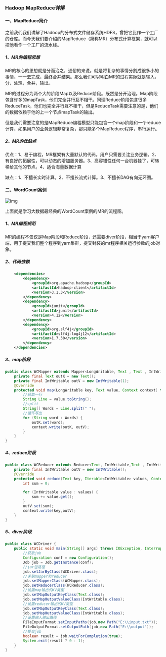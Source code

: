 ### Hadoop MapReduce详解

#### 一、MapReduce简介

之前我们我们讲解了Hadoop的分布式文件储存系统HDFS，曾把它比作一个工厂的仓库。而今天我们要介绍的MapReduce（简称MR）分布式计算框架，就可以把他看作一个工厂的流水线。

##### 1、MR的编程思想

MR的核心的思想就是分而治之，通俗的来说，就是将复杂的事情分割成很多小的事情，一一去完成，最终合并结果。那么我们可以明白MR的过程实际就是输入，分，处理，合并，输出。

MR的过程分为两个大的阶段Map以及Reduce阶段。既然是分开治理，Map阶段包含许多的mapTask，他们完全并行互不相干。同理Reduce阶段包含很多ReduceTask，他们也完全并行互不相干，但是ReduceTask需要注意的是，他们的数据依赖于他的上一个节点mapTask的输出。

但是我们需要注意的是MapReduce编程模型只能包含一个map阶段和一个reduce计算，如果用户的业务逻辑非常复杂，那只能多个MapReduce程序，串行运行。

##### 2、MR的优缺点

优点：1、易于编程，MR框架有大量默认的代码，用户只需要关注业务逻辑。2、有良好的拓展性，可以动态的增加服务器。3、高容错性任何一台机器挂了，可转移给其他的节点。4、适合海量数据计算

缺点：1、不擅长实时计算。2、不擅长流式计算。3、不擅长DAG有向无环图。

#### 二、WordCount案例

![img](https://upload-images.jianshu.io/upload_images/3402387-3367b798a9c52923.png?imageMogr2/auto-orient/strip|imageView2/2/format/webp)

上面就是学习大数据最经典的WordCount案例的MR的流程图。

##### 1、MR编程规范

MR的编程不仅仅是Map阶段和Reduce阶段，还需要diver阶段，相当于yarn客户端，用于提交我们整个程序到yarn集群，提交封装的mr程序相关运行参数的job对象。

##### 2、代码依赖

```xml
    <dependencies>
        <dependency>
            <groupId>org.apache.hadoop</groupId>
            <artifactId>hadoop-client</artifactId>
            <version>3.1.3</version>
        </dependency>
        <dependency>
            <groupId>junit</groupId>
            <artifactId>junit</artifactId>
            <version>4.12</version>
        </dependency>
        <dependency>
            <groupId>org.slf4j</groupId>
            <artifactId>slf4j-log4j12</artifactId>
            <version>1.7.30</version>
        </dependency>
    </dependencies>
```

##### 3、map阶段

```java
public class WCMapper extends Mapper<LongWritable, Text , Text , IntWritable> {
    private final Text outK = new Text();
    private final IntWritable outV = new IntWritable(1);
    @Override
    protected void map(LongWritable key, Text value, Context context) throws IOException, InterruptedException {
        //获取一行
        String Line = value.toString();
        //split
        String[] Words = Line.split(" ");
        //循环写出
        for (String word : Words) {
            outK.set(word);
            context.write(outK, outV);
        }
    }
}

```



##### 4、reduce阶段

```java
public class WCReducer extends Reducer<Text, IntWritable,Text , IntWritable> {
    private final IntWritable outV = new IntWritable();
    @Override
    protected void reduce(Text key, Iterable<IntWritable> values, Context context) throws IOException, InterruptedException {
        int sum = 0;

        for (IntWritable value : values) {
            sum += value.get();
        }
        outV.set(sum);
        context.write(key,outV);
    }
}
```

##### 5、diver阶段

```java
public class WCDriver {
    public static void main(String[] args) throws IOException, InterruptedException, ClassNotFoundException {
        //获取job
        Configuration conf = new Configuration();
        Job job = Job.getInstance(conf);
        //jar包路径
        job.setJarByClass(WCDriver.class);
        //关联mapper和reducer
        job.setMapperClass(WCMapper.class);
        job.setReducerClass(WCReducer.class);
        //设置map输出的KV类型
        job.setMapOutputKeyClass(Text.class);
        job.setMapOutputValueClass(IntWritable.class);
        //设置reducer输出的KV类型
        job.setMapOutputKeyClass(Text.class);
        job.setMapOutputValueClass(IntWritable.class);
        //设置输入输出路径
        FileInputFormat.setInputPaths(job,new Path("E:\\input.txt"));
        FileOutputFormat.setOutputPath(job,new Path("E:\\output"));
        //提交job
        boolean result = job.waitForCompletion(true);
        System.exit(result ? 0 : 1);
    }
}
```

#### 
